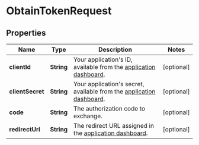 
# ObtainTokenRequest

## Properties
Name | Type | Description | Notes
------------ | ------------- | ------------- | -------------
**clientId** | **String** | Your application&#39;s ID, available from the [application dashboard](https://connect.squareup.com/apps). |  [optional]
**clientSecret** | **String** | Your application&#39;s secret, available from the [application dashboard](https://connect.squareup.com/apps). |  [optional]
**code** | **String** | The authorization code to exchange. |  [optional]
**redirectUri** | **String** | The redirect URL assigned in the [application dashboard](https://connect.squareup.com/apps). |  [optional]



